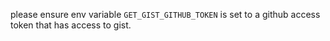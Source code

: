 please ensure env variable `GET_GIST_GITHUB_TOKEN` is set to a github access token that has access to gist.
